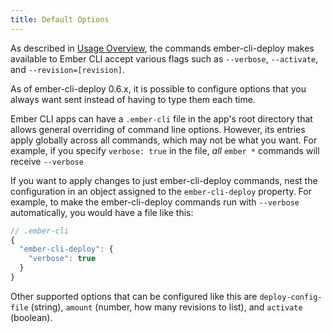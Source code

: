 ```yaml
---
title: Default Options
---
```


As described in [Usage Overview](../usage-overview/), the commands ember-cli-deploy makes available to Ember CLI accept various flags such as `--verbose`, `--activate`, and `--revision=[revision]`.

As of ember-cli-deploy 0.6.x, it is possible to configure options that you always want sent instead of having to type them each time.

Ember CLI apps can have a `.ember-cli` file in the app's root directory that allows general overriding of command line options. However, its entries apply globally across all commands, which may not be what you want. For example, if you specify `verbose: true` in the file, *all* `ember *` commands will receive `--verbose`

If you want to apply changes to just ember-cli-deploy commands, nest the configuration in an object assigned to the `ember-cli-deploy` property. For example, to make the ember-cli-deploy commands run with `--verbose` automatically, you would have a file like this:

```javascript
// .ember-cli
{
  "ember-cli-deploy": {
    "verbose": true
  }
}
```

Other supported options that can be configured like this are `deploy-config-file` (string), `amount` (number, how many revisions to list), and `activate` (boolean).

